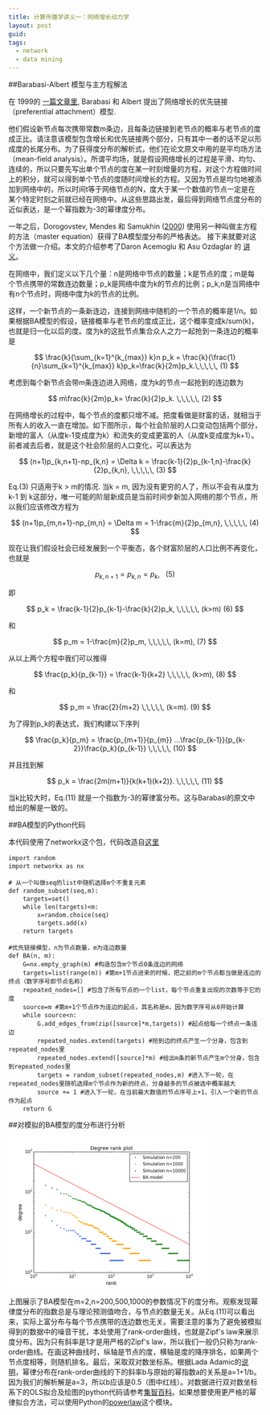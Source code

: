 ```yaml
---
title: 计算传播学讲义一：网络增长动力学
layout: post
guid: 
tags:
  - network
  - data mining
---
```


##Barabasi-Albert 模型与主方程解法

在 1999的 [一篇文章里](http://www.barabasilab.com/pubs/CCNR-ALB_Publications/199910-15_Science-Emergence/199910-15_Science-Emergence.pdf), Barabasi 和 Albert 提出了网络增长的优先链接（preferential attachment）模型. 

他们假设新节点每次携带常数m条边，且每条边链接到老节点的概率与老节点的度成正比。请注意该模型包含增长和优先链接两个部分，只有其中一者的话不足以形成度的长尾分布。为了获得度分布的解析式，他们在论文原文中用的是平均场方法（mean-field analysis）。所谓平均场，就是假设网络增长的过程是平滑、均匀、连续的，所以只要先写出单个节点的度在某一时刻增量的方程，对这个方程做时间上的积分，就可以得到单个节点的度随时间增长的方程。又因为节点是均匀地被添加到网络中的，所以时间t等于网络节点的N，度大于某一个数值的节点一定是在某个特定时刻之前就已经在网络中。从这些思路出发，最后得到网络节点度分布的近似表达，是一个幂指数为-3的幂律度分布。

一年之后，Dorogovstev, Mendes 和 Samukhin ([2000](http://arxiv.org/abs/cond-mat/0004434)) 使用另一种叫做主方程的方法（master equation）获得了BA模型度分布的严格表达。 接下来就要对这个方法做一介绍。本文的介绍参考了Daron Acemoglu 和 Asu Ozdaglar 的 [讲义](http://economics.mit.edu/files/4624)。

在网络中，我们定义以下几个量：n是网络中节点的数量；k是节点的度；m是每个节点携带的常数连边数量；p_k是网络中度为k的节点的比例；p_k,n是当网络中有n个节点时，网络中度为k的节点的比例。

这样，一个新节点的一条新连边，连接到网络中随机的一个节点的概率是1/n。如果根据BA模型的假设，链接概率与老节点的度成正比，这个概率变成k/sum(k)，也就是归一化以后的度。度为k的这批节点集合众人之力一起抢到一条连边的概率是

$$
\frac{k}{\sum_{k=1}^{k_{max}} k}n p_k = \frac{k}{\frac{1}{n}\sum_{k=1}^{k_{max}} k}p_k=\frac{k}{2m}p_k.\,\,\,\,\,   (1)
$$

考虑到每个新节点会带m条连边进入网络，度为k的节点一起抢到的连边数为

$$
m\frac{k}{2m}p_k= \frac{k}{2}p_k. \,\,\,\,\,   (2)
$$

在网络增长的过程中，每个节点的度都只增不减。把度看做是财富的话，就相当于所有人的收入一直在增加。如下图所示，每个社会阶层的人口变动包括两个部分，新增的富人（从度k-1变成度为k）和流失的变成更富的人（从度k变成度为k+1）。前者减去后者，就是这个社会阶层的人口变化，可以表达为

$$
(n+1)p_{k,n+1}-np_{k,n} = \Delta k = \frac{k-1}{2}p_{k-1,n}-\frac{k}{2}p_{k,n}, \,\,\,\,\,   (3)
$$

Eq.(3) 只适用于k > m的情况. 当k = m, 因为没有更穷的人了，所以不会有从度为 k-1 到 k这部分，唯一可能的阶层新成员是当前时间步新加入网络的那个节点，所以我们应该修改方程为

$$
(n+1)p_{m,n+1}-np_{m,n} = \Delta m =  1-\frac{m}{2}p_{m,n}, \,\,\,\,\,   (4)
$$


现在让我们假设社会已经发展到一个平衡态，各个财富阶层的人口比例不再变化，也就是

$$
p_{k,n+1} = p_{k,n} = p_k, \,\,\,\,\,   (5)
$$

即

$$
p_k = \frac{k-1}{2}p_{k-1}-\frac{k}{2}p_k, \,\,\,\,\, (k>m) (6)
$$

和

$$
p_m = 1-\frac{m}{2}p_m, \,\,\,\,\, (k=m),   (7)
$$

从以上两个方程中我们可以推得

$$
\frac{p_k}{p_{k-1}} = \frac{k-1}{k+2} \,\,\,\,\, (k>m),   (8)
$$

和

$$
p_m = \frac{2}{m+2} \,\,\,\,\, (k=m).   (9)
$$

为了得到p_k的表达式，我们构建以下序列 

$$
\frac{p_k}{p_m} =   \frac{p_{m+1}}{p_{m}} ...\frac{p_{k-1}}{p_{k-2}}\frac{p_k}{p_{k-1}}  \,\,\,\,\,   (10)
$$

并且找到解

$$
p_k =   \frac{2m(m+1)}{k(k+1)(k+2)}.  \,\,\,\,\,   (11)
$$

当k比较大时，Eq.(11) 就是一个指数为-3的幂律富分布。这与Barabasi的原文中给出的解是一致的。


##BA模型的Python代码

本代码使用了networkx这个包，代码改造自[这里](http://networkx.lanl.gov/_modules/networkx/generators/random_graphs.html#barabasi_albert_graph)

    import random
    import networkx as nx
	
    # 从一个叫做seq的list中随机选择m个不重复元素
    def random_subset(seq,m):
        targets=set()
        while len(targets)<m:
            x=random.choice(seq)
            targets.add(x)
        return targets
		
    #优先链接模型，n为节点数量，m为连边数量
    def BA(n, m):
        G=nx.empty_graph(m) #构造包含m个节点0条连边的网络
        targets=list(range(m)) #第m+1节点进来的时候，把之前的m个节点都当做是连边的终点（数字序号即节点名称）
        repeated_nodes=[] #包含了所有节点的一个list，每个节点重复出现的次数等于它的度
        source=m #第m+1个节点作为连边的起点，其名称是m，因为数字序号从0开始计算
        while source<n: 
            G.add_edges_from(zip([source]*m,targets)) #起点给每一个终点一条连边
            repeated_nodes.extend(targets) #抢到边的终点产生一个分身，包含到repeated_nodes里
            repeated_nodes.extend([source]*m) #给出m条的新节点产生m个分身，包含到repeated_nodes里
            targets = random_subset(repeated_nodes,m) #进入下一轮，在repeated_nodes里随机选择m个节点作为新的终点，分身越多的节点被选中概率越大
            source += 1 #进入下一轮，在当前最大数值的节点序号上+1，引入一个新的节点作为起点
        return G

##对模拟的BA模型的度分布进行分析

<img src="/media/files/2014-06-27-cc1/BA.png" height="300px" width="400px" />

上图展示了BA模型在m=2,n=200,500,1000的参数情况下的度分布。观察发现幂律度分布的指数总是与理论预测值吻合，与节点的数量无关。从Eq.(11)可以看出来，实际上富分布与每个节点携带的连边数也无关。需要注意的事为了避免被模拟得到的数据中的噪音干扰，本处使用了rank-order曲线，也就是Zipf's law来展示度分布。因为只有斜率是1才是用严格的Zipf's law，所以我们一般仍只称为rank-order曲线。在画这种曲线时，纵轴是节点的度，横轴是度的降序排名，如果两个节点度相等，则随机排名。最后，采取双对数坐标系。根据Lada Adamic的[说明](http://www.hpl.hp.com/research/idl/papers/ranking/ranking.html)，幂律分布在rank-order曲线的下的斜率b与原始的幂指数a的关系是a=1+1/b。因为我们的解析解是a=3，所以b应该是0.5（图中红线）。对数据进行双对数坐标系下的OLS拟合及绘图的python代码请参考[集智百科](http://wiki.swarma.net/index.php/Python)。如果想要使用更严格的幂律拟合方法，可以使用Python的[powerlaw](https://pypi.python.org/pypi/powerlaw)这个模块。